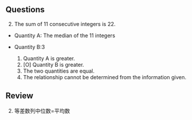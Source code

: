 ## Questions

2. The sum of 11 consecutive integers is 22.
- Quantity A: The median of the 11 integers
- Quantity B:3

	1. Quantity A is greater.
	1. [O] Quantity B is greater.
	1. The two quantities are equal.
	1. The relationship cannot be determined from the information given.

## Review
2. 等差数列中位数=平均数